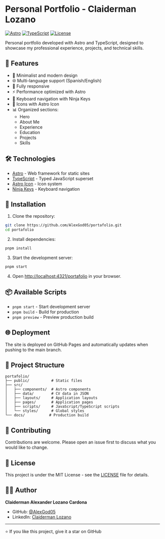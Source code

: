 # Personal Portfolio - Claiderman Lozano

[![Astro](https://img.shields.io/badge/Astro-5.7.12-FF5D01?style=for-the-badge&logo=astro&logoColor=white)](https://astro.build)
[![TypeScript](https://img.shields.io/badge/TypeScript-5.3.3-3178C6?style=for-the-badge&logo=typescript&logoColor=white)](https://www.typescriptlang.org/)
[![License](https://img.shields.io/badge/License-MIT-green.svg?style=for-the-badge)](LICENSE)

Personal portfolio developed with Astro and TypeScript, designed to showcase my professional experience, projects, and technical skills.

## 🚀 Features

- 🎨 Minimalist and modern design
- 🌐 Multi-language support (Spanish/English)
- 📱 Fully responsive
- ⚡ Performance optimized with Astro
- 🎯 Keyboard navigation with Ninja Keys
- 🎨 Icons with Astro Icon
- 📊 Organized sections:
  - Hero
  - About Me
  - Experience
  - Education
  - Projects
  - Skills

## 🛠️ Technologies

- [Astro](https://astro.build) - Web framework for static sites
- [TypeScript](https://www.typescriptlang.org/) - Typed JavaScript superset
- [Astro Icon](https://github.com/natemoo-re/astro-icon) - Icon system
- [Ninja Keys](https://github.com/ssleptsov/ninja-keys) - Keyboard navigation

## 🚀 Installation

1. Clone the repository:
```bash
git clone https://github.com/AlexGod05/portafolio.git
cd portafolio
```

2. Install dependencies:
```bash
pnpm install
```

3. Start the development server:
```bash
pnpm start
```

4. Open [http://localhost:4321/portafolio](http://localhost:4321/portafolio) in your browser.

## 📦 Available Scripts

- `pnpm start` - Start development server
- `pnpm build` - Build for production
- `pnpm preview` - Preview production build

## 🌐 Deployment

The site is deployed on GitHub Pages and automatically updates when pushing to the main branch.

## 📝 Project Structure

```
portafolio/
├── public/          # Static files
├── src/
│   ├── components/  # Astro components
│   ├── data/        # CV data in JSON
│   ├── layouts/     # Application layouts
│   ├── pages/       # Application pages
│   ├── scripts/     # JavaScript/TypeScript scripts
│   └── styles/      # Global styles
└── docs/           # Production build
```

## 🤝 Contributing

Contributions are welcome. Please open an issue first to discuss what you would like to change.

## 📄 License

This project is under the MIT License - see the [LICENSE](LICENSE) file for details.

## 👨‍💻 Author

**Claiderman Alexander Lozano Cardona**
- GitHub: [@AlexGod05](https://github.com/AlexGod05)
- LinkedIn: [Claiderman Lozano](https://www.linkedin.com/in/claiderman-alexander-lozano-cardona-292a19174/)

---
⭐️ If you like this project, give it a star on GitHub

